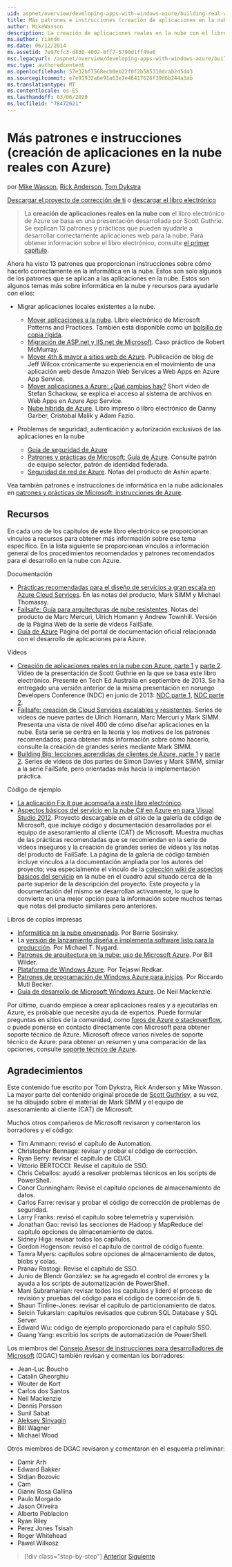 ```yaml
---
uid: aspnet/overview/developing-apps-with-windows-azure/building-real-world-cloud-apps-with-windows-azure/more-patterns-and-guidance
title: Más patrones e instrucciones (creación de aplicaciones en la nube reales con Azure) | Microsoft Docs
author: MikeWasson
description: La creación de aplicaciones reales en la nube con el libro electrónico de Azure se basa en una presentación desarrollada por Scott Guthrie. Se explican 13 patrones y prácticas que pueden...
ms.author: riande
ms.date: 06/12/2014
ms.assetid: 7e97cfc3-d830-4002-8ff7-5790d1ff49e6
msc.legacyurl: /aspnet/overview/developing-apps-with-windows-azure/building-real-world-cloud-apps-with-windows-azure/more-patterns-and-guidance
msc.type: authoredcontent
ms.openlocfilehash: 57e32bf7568ecb0eb22f0f2b585310dcab2d5d43
ms.sourcegitcommit: e7e91932a6e91a63e2e46417626f39d6b244a3ab
ms.translationtype: MT
ms.contentlocale: es-ES
ms.lasthandoff: 03/06/2020
ms.locfileid: "78472621"
---
```

# <a name="more-patterns-and-guidance-building-real-world-cloud-apps-with-azure"></a>Más patrones e instrucciones (creación de aplicaciones en la nube reales con Azure)

por [Mike Wasson](https://github.com/MikeWasson), [Rick Anderson](https://twitter.com/RickAndMSFT), [Tom Dykstra](https://github.com/tdykstra)

[Descargar el proyecto de corrección de ti](https://code.msdn.microsoft.com/Fix-It-app-for-Building-cdd80df4) o [descargar el libro electrónico](https://blogs.msdn.com/b/microsoft_press/archive/2014/07/23/free-ebook-building-cloud-apps-with-microsoft-azure.aspx)

> La **creación de aplicaciones reales en la nube con** el libro electrónico de Azure se basa en una presentación desarrollada por Scott Guthrie. Se explican 13 patrones y prácticas que pueden ayudarle a desarrollar correctamente aplicaciones web para la nube. Para obtener información sobre el libro electrónico, consulte [el primer capítulo](introduction.md).

Ahora ha visto 13 patrones que proporcionan instrucciones sobre cómo hacerlo correctamente en la informática en la nube. Estos son solo algunos de los patrones que se aplican a las aplicaciones en la nube. Estos son algunos temas más sobre informática en la nube y recursos para ayudarle con ellos:

- Migrar aplicaciones locales existentes a la nube. 

    - [Mover aplicaciones a la nube](https://msdn.microsoft.com/library/ff728592.aspx). Libro electrónico de Microsoft Patterns and Practices. También está disponible como un [bolsillo de copia rígida](https://www.amazon.com/dp/1621140202).
    - [Migración de ASP.net y IIS.net de Microsoft](https://go.microsoft.com/fwlink/?LinkId=400656). Caso práctico de Robert McMurray.
    - [Mover 4th &amp; mayor a sitios web de Azure](http://www.jeff.wilcox.name/2013/04/4thandmayor-azure-websites/). Publicación de blog de Jeff Wilcox crónicamente su experiencia en el movimiento de una aplicación web desde Amazon Web Services a Web Apps en Azure App Service.
    - [Mover aplicaciones a Azure: ¿Qué cambios hay?](https://azure.microsoft.com/documentation/videos/web-sites-internals-and-the-file-system/) Short video de Stefan Schackow, se explica el acceso al sistema de archivos en Web Apps en Azure App Service.
    - [Nube híbrida de Azure](https://www.amazon.com/dp/B00EOP4UQW). Libro impreso o libro electrónico de Danny Garber, Cristóbal Malik y Adam Fazio.
- Problemas de seguridad, autenticación y autorización exclusivos de las aplicaciones en la nube

    - [Guía de seguridad de Azure](https://azure.microsoft.com/blog/2014/02/10/best-practices-windows-azure-websites-waws/)
    - [Patrones y prácticas de Microsoft: Guía de Azure](https://msdn.microsoft.com/library/dn568099.aspx). Consulte patrón de equipo selector, patrón de identidad federada.
    - [Seguridad de red de Azure](https://download.microsoft.com/download/4/3/9/43902EC9-410E-4875-8800-0788BE146A3D/Windows%20Azure%20Network%20Security%20Whitepaper%20-%20FINAL.docx). Notas del producto de Ashin aparte.

Vea también patrones e instrucciones de informática en la nube adicionales en [patrones y prácticas de Microsoft: instrucciones de Azure](https://msdn.microsoft.com/library/dn568099.aspx).

<a id="resources"></a>
## <a name="resources"></a>Recursos

En cada uno de los capítulos de este libro electrónico se proporcionan vínculos a recursos para obtener más información sobre ese tema específico. En la lista siguiente se proporcionan vínculos a información general de los procedimientos recomendados y patrones recomendados para el desarrollo en la nube con Azure.

Documentación

- [Prácticas recomendadas para el diseño de servicios a gran escala en Azure Cloud Services](https://msdn.microsoft.com/library/windowsazure/jj717232.aspx). En las notas del producto, Mark SIMM y Michael Thomassy.
- [Failsafe: Guía para arquitecturas de nube resistentes](https://msdn.microsoft.com/library/windowsazure/jj853352.aspx). Notas del producto de Marc Mercuri, Ulrich Homann y Andrew Townhill. Versión de la Página Web de la serie de vídeos FailSafe.
- [Guía de Azure](https://azure.microsoft.com/develop/net/guidance/) Página del portal de documentación oficial relacionada con el desarrollo de aplicaciones para Azure.

Vídeos

- [Creación de aplicaciones reales en la nube con Azure, parte 1](https://channel9.msdn.com/Events/TechEd/Australia/2013/AZR324) y [parte 2](https://channel9.msdn.com/Events/TechEd/Australia/2013/AZR325). Vídeo de la presentación de Scott Guthrie en la que se basa este libro electrónico. Presente en Tech Ed Australia en septiembre de 2013. Se ha entregado una versión anterior de la misma presentación en noruego Developers Conference (NDC) en junio de 2013: [NDC parte 1](http://vimeo.com/68215538), [NDC parte 2](http://vimeo.com/68215602).
- [Failsafe: creación de Cloud Services escalables y resistentes](https://channel9.msdn.com/Series/FailSafe). Series de vídeos de nueve partes de Ulrich Homann, Marc Mercuri y Mark SIMM. Presenta una vista de nivel 400 de cómo diseñar aplicaciones en la nube. Esta serie se centra en la teoría y los motivos de los patrones recomendados; para obtener más información sobre cómo hacerlo, consulte la creación de grandes series mediante Mark SIMM.
- [Building Big: lecciones aprendidas de clientes de Azure, parte 1](https://channel9.msdn.com/Events/Build/2012/3-029) y [parte 2](https://channel9.msdn.com/Events/Build/2012/3-030). Series de vídeos de dos partes de Simon Davies y Mark SIMM, similar a la serie FailSafe, pero orientadas más hacia la implementación práctica.

Código de ejemplo

- [La aplicación Fix it que acompaña a este libro electrónico](https://code.msdn.microsoft.com/Fix-It-app-for-Building-cdd80df4?cdn_id=2013-12-03-002).
- [Aspectos básicos del servicio en la nube C# en Azure en para Visual Studio 2012](https://aka.ms/csf). Proyecto descargable en el sitio de la galería de código de Microsoft, que incluye código y documentación desarrollados por el equipo de asesoramiento al cliente (CAT) de Microsoft. Muestra muchas de las prácticas recomendadas que se recomiendan en la serie de vídeos inseguros y la creación de grandes series de vídeos y las notas del producto de FailSafe. La página de la galería de código también incluye vínculos a la documentación ampliada por los autores del proyecto; vea especialmente el vínculo de la [colección wiki de aspectos básicos del servicio](https://social.technet.microsoft.com/wiki/contents/articles/17987.cloud-service-fundamentals.aspx) en la nube en el cuadro azul situado cerca de la parte superior de la descripción del proyecto. Este proyecto y la documentación del mismo se desarrollan activamente, lo que lo convierte en una mejor opción para la información sobre muchos temas que notas del producto similares pero anteriores.

Libros de copias impresas

- [Informática en la nube envenenada](https://www.amazon.com/dp/0470903562). Por Barrie Sosinsky.
- La [versión de lanzamiento diseña e implementa software listo para la producción](https://www.amazon.com/Release-It-Production-Ready-Pragmatic-Programmers/dp/0978739213). Por Michael T. Nygard.
- [Patrones de arquitectura en la nube: uso de Microsoft Azure](http://shop.oreilly.com/product/0636920023777.do). Por Bill Wilder.
- [Plataforma de Windows Azure](https://www.amazon.com/dp/1430235632). Por Tejaswi Redkar.
- [Patrones de programación de Windows Azure para inicios](https://www.amazon.com/dp/1849685606). Por Riccardo Muti Becker.
- [Guía de desarrollo de Microsoft Windows Azure](https://www.amazon.com/dp/1849682224). De Neil Mackenzie.

Por último, cuando empiece a crear aplicaciones reales y a ejecutarlas en Azure, es probable que necesite ayuda de expertos. Puede formular preguntas en sitios de la comunidad, como [foros de Azure o stackoverflow](https://azure.microsoft.com/support/forums/), o puede ponerse en contacto directamente con Microsoft para obtener soporte técnico de Azure. Microsoft ofrece varios niveles de soporte técnico de Azure: para obtener un resumen y una comparación de las opciones, consulte [soporte técnico de Azure](https://azure.microsoft.com/support/plans/).

<a id="acknowledgments"></a>
## <a name="acknowledgments"></a>Agradecimientos

Este contenido fue escrito por Tom Dykstra, Rick Anderson y Mike Wasson. La mayor parte del contenido original procede de [Scott Guthrie](https://weblogs.asp.net/scottgu/)y, a su vez, se ha dibujado sobre el material de Mark SIMM y el equipo de asesoramiento al cliente (CAT) de Microsoft.

Muchos otros compañeros de Microsoft revisaron y comentaron los borradores y el código:

- Tim Ammann: revisó el capítulo de Automation.
- Christopher Bennage: revisar y probar el código de corrección.
- Ryan Berry: revisar el capítulo de CD/CI.
- Vittorio BERTOCCI: Revise el capítulo de SSO.
- Chris Ceballos: ayudó a resolver problemas técnicos en los scripts de PowerShell.
- Conor Cunningham: Revise el capítulo opciones de almacenamiento de datos.
- Carlos Farre: revisar y probar el código de corrección de problemas de seguridad.
- Larry Franks: revisó el capítulo sobre telemetría y supervisión.
- Jonathan Gao: revisó las secciones de Hadoop y MapReduce del capítulo opciones de almacenamiento de datos.
- Sidney Higa: revisar todos los capítulos.
- Gordon Hogenson: revisó el capítulo de control de código fuente.
- Tamra Myers: capítulos sobre opciones de almacenamiento de datos, blobs y colas.
- Pranav Rastogi: Revise el capítulo de SSO.
- Junio de Blendr González: se ha agregado el control de errores y la ayuda a los scripts de automatización de PowerShell.
- Mani Subramanian: revisar todos los capítulos y lideró el proceso de revisión y pruebas del código para el código de corrección de ti.
- Shaun Tinline-Jones: revisar el capítulo de particionamiento de datos.
- Selcin Tukarslan: capítulos revisados que cubren SQL Database y SQL Server.
- Edward Wu: código de ejemplo proporcionado para el capítulo SSO.
- Guang Yang: escribió los scripts de automatización de PowerShell.

Los miembros del [Consejo Asesor de instrucciones para desarrolladores de Microsoft](https://aka.ms/DGAC) (DGAC) también revisan y comentan los borradores:

- Jean-Luc Boucho
- Catalin Gheorghiu
- Wouter de Kort
- Carlos dos Santos
- Neil Mackenzie
- Dennis Persson
- Sunil Sabat
- [Aleksey Sinyagin](http://www.linkedin.com/in/sinyagin)
- Bill Wagner
- Michael Wood

Otros miembros de DGAC revisaron y comentaron en el esquema preliminar:

- Damir Arh
- Edward Bakker
- Srdjan Bozovic
- Cam
- Gianni Rosa Gallina
- Paulo Morgado
- Jason Oliveira
- Alberto Poblacion
- Ryan Riley
- Perez Jones Tsisah
- Roger Whitehead
- Pawel Wilkosz

> [!div class="step-by-step"]
> [Anterior](queue-centric-work-pattern.md)
> [Siguiente](the-fix-it-sample-application.md)
